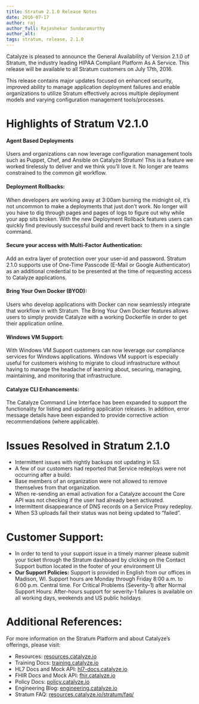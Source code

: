 ```yaml
---
title: Stratum 2.1.0 Release Notes
date: 2016-07-17
author: raj
author_full: Rajashekar Sundaramurthy
author_alt:
tags: stratum, release, 2.1.0
---
```


Catalyze is pleased to announce the General Availability of Version 2.1.0 of Stratum, the industry leading HIPAA Compliant Platform As A Service. This release will be available to all Stratum customers on July 17th, 2016.

This release contains major updates focused on enhanced security, improved ability to manage application deployment failures and enable organizations to utilize Stratum effectively across multiple deployment models and varying configuration management tools/processes.

# Highlights of Stratum V2.1.0

#### Agent Based Deployments
Users and organizations can now leverage configuration management tools such as Puppet, Chef, and Ansible on Catalyze Stratum! This is a feature we worked tirelessly to deliver and we think you’ll love it. No longer are teams constrained to the common git workflow.

#### Deployment Rollbacks:
When developers are working away at 3:00am burning the midnight oil, it’s not uncommon to make a deployments that just don’t work. No longer will you have to dig through pages and pages of logs to figure out why while your app sits broken. With the new Deployment Rollback features users can quickly find previously successful build and revert back to them in a single command.

#### Secure your access with Multi-Factor Authentication:
Add an extra layer of protection over your user-id and password. Stratum 2.1.0 supports use of One-Time Passcode (E-Mail or Google Authenticator) as an additional credential to be presented at the time of requesting access to Catalyze applications.

#### Bring Your Own Docker (BYOD):
Users who develop applications with Docker can now seamlessly integrate that workflow in with Stratum. The Bring Your Own Docker features allows users to simply provide Catalyze with a working Dockerfile in order to get their application online.

#### Windows VM Support:
With Windows VM Support customers can now leverage our compliance services for Windows applications. Windows VM support is especially useful for customers wishing to migrate to cloud infrastructure without having to manage the headache of learning about, securing, managing, maintaining, and monitoring that infrastructure.

#### Catalyze CLI Enhancements:
The Catalyze Command Line Interface  has been expanded to support the functionality for listing and updating application releases. In addition, error message details have been expanded to provide corrective action recommendations (where applicable).

# Issues Resolved in Stratum 2.1.0

- Intermittent issues with nightly backups not updating in S3.
- A few of our customers had reported that Service redeploys were not occurring after a build.
- Base members of an organization were not allowed to remove themselves from that organization.
- When re-sending an email activation for a Catalyze account the Core API was not checking if the user had already been activated.
- Intermittent disappearance of DNS records on a Service Proxy redeploy.
- When S3 uploads fail their status was not being updated to “failed”.

# Customer Support:

- In order to tend to your support issue in a timely manner please submit your ticket through the Stratum dashboard by clicking on the Contact Support button located in the footer of your environment UI
- **Our Support Policies:** Support is provided in English from our offices in Madison, WI.
Support hours are Monday through Friday 8:00 a.m. to 6:00 p.m. Central time.
For Critical Problems (Severity-1) after Normal Support Hours:
After-hours support for severity-1 failures is available on all working days, weekends and US public holidays

# Additional References:

For more information on the Stratum Platform and about Catalyze’s offerings, please visit:

- Resources: [resources.catalyze.io](//resources.catalyze.io)
- Training Docs: [training.catalyze.io](//training.catalyze.io)
- HL7 Docs and Mock API: [hl7-docs.catalyze.io](//hl7-docs.catalyze.io)
- FHIR Docs and Mock API: [fhir.catalyze.io](//fhir.catalyze.io)
- Policy Docs: [policy.catalyze.io](//policy.catalyze.io)
- Engineering Blog: [engineering.catalyze.io](//engineering.catalyze.io)
- Stratum FAQ: [resources.catalyze.io/stratum/faq/](//resources.catalyze.io/stratum/faq/)

